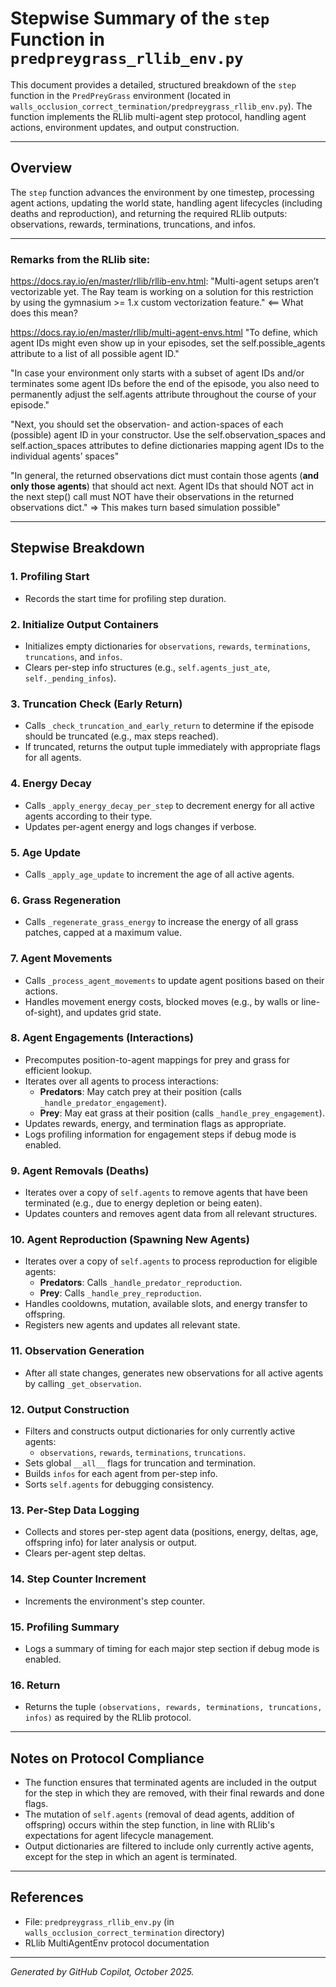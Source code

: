 # Stepwise Summary of the `step` Function in `predpreygrass_rllib_env.py`

This document provides a detailed, structured breakdown of the `step` function in the `PredPreyGrass` environment (located in `walls_occlusion_correct_termination/predpreygrass_rllib_env.py`). The function implements the RLlib multi-agent step protocol, handling agent actions, environment updates, and output construction.

---

## Overview
The `step` function advances the environment by one timestep, processing agent actions, updating the world state, handling agent lifecycles (including deaths and reproduction), and returning the required RLlib outputs: observations, rewards, terminations, truncations, and infos.

---
### Remarks from the RLlib site:

https://docs.ray.io/en/master/rllib/rllib-env.html:
"Multi-agent setups aren’t vectorizable yet. The Ray team is working on a solution for this restriction by using the gymnasium >= 1.x custom vectorization feature." <== What does this mean?

https://docs.ray.io/en/master/rllib/multi-agent-envs.html
"To define, which agent IDs might even show up in your episodes, set the self.possible_agents attribute to a list of all possible agent ID."

"In case your environment only starts with a subset of agent IDs and/or terminates some agent IDs before the end of the episode, you also need to permanently adjust the self.agents attribute throughout the course of your episode."

"Next, you should set the observation- and action-spaces of each (possible) agent ID in your constructor. Use the self.observation_spaces and self.action_spaces attributes to define dictionaries mapping agent IDs to the individual agents’ spaces"

"In general, the returned observations dict must contain those agents (**and only those agents**) that should act next. Agent IDs that should NOT act in the next step() call must NOT have their observations in the returned observations dict." => This makes turn based
simulation possible"

----

## Stepwise Breakdown

### 1. **Profiling Start**
- Records the start time for profiling step duration.

### 2. **Initialize Output Containers**
- Initializes empty dictionaries for `observations`, `rewards`, `terminations`, `truncations`, and `infos`.
- Clears per-step info structures (e.g., `self.agents_just_ate`, `self._pending_infos`).

### 3. **Truncation Check (Early Return)**
- Calls `_check_truncation_and_early_return` to determine if the episode should be truncated (e.g., max steps reached).
- If truncated, returns the output tuple immediately with appropriate flags for all agents.

### 4. **Energy Decay**
- Calls `_apply_energy_decay_per_step` to decrement energy for all active agents according to their type.
- Updates per-agent energy and logs changes if verbose.

### 5. **Age Update**
- Calls `_apply_age_update` to increment the age of all active agents.

### 6. **Grass Regeneration**
- Calls `_regenerate_grass_energy` to increase the energy of all grass patches, capped at a maximum value.

### 7. **Agent Movements**
- Calls `_process_agent_movements` to update agent positions based on their actions.
- Handles movement energy costs, blocked moves (e.g., by walls or line-of-sight), and updates grid state.

### 8. **Agent Engagements (Interactions)**
- Precomputes position-to-agent mappings for prey and grass for efficient lookup.
- Iterates over all agents to process interactions:
  - **Predators**: May catch prey at their position (calls `_handle_predator_engagement`).
  - **Prey**: May eat grass at their position (calls `_handle_prey_engagement`).
- Updates rewards, energy, and termination flags as appropriate.
- Logs profiling information for engagement steps if debug mode is enabled.

### 9. **Agent Removals (Deaths)**
- Iterates over a copy of `self.agents` to remove agents that have been terminated (e.g., due to energy depletion or being eaten).
- Updates counters and removes agent data from all relevant structures.

### 10. **Agent Reproduction (Spawning New Agents)**
- Iterates over a copy of `self.agents` to process reproduction for eligible agents:
  - **Predators**: Calls `_handle_predator_reproduction`.
  - **Prey**: Calls `_handle_prey_reproduction`.
- Handles cooldowns, mutation, available slots, and energy transfer to offspring.
- Registers new agents and updates all relevant state.

### 11. **Observation Generation**
- After all state changes, generates new observations for all active agents by calling `_get_observation`.

### 12. **Output Construction**
- Filters and constructs output dictionaries for only currently active agents:
  - `observations`, `rewards`, `terminations`, `truncations`.
- Sets global `__all__` flags for truncation and termination.
- Builds `infos` for each agent from per-step info.
- Sorts `self.agents` for debugging consistency.

### 13. **Per-Step Data Logging**
- Collects and stores per-step agent data (positions, energy, deltas, age, offspring info) for later analysis or output.
- Clears per-agent step deltas.

### 14. **Step Counter Increment**
- Increments the environment's step counter.

### 15. **Profiling Summary**
- Logs a summary of timing for each major step section if debug mode is enabled.

### 16. **Return**
- Returns the tuple `(observations, rewards, terminations, truncations, infos)` as required by the RLlib protocol.

---

## Notes on Protocol Compliance
- The function ensures that terminated agents are included in the output for the step in which they are removed, with their final rewards and done flags.
- The mutation of `self.agents` (removal of dead agents, addition of offspring) occurs within the step function, in line with RLlib's expectations for agent lifecycle management.
- Output dictionaries are filtered to include only currently active agents, except for the step in which an agent is terminated.

---

## References
- File: `predpreygrass_rllib_env.py` (in `walls_occlusion_correct_termination` directory)
- RLlib MultiAgentEnv protocol documentation

---

*Generated by GitHub Copilot, October 2025.*
